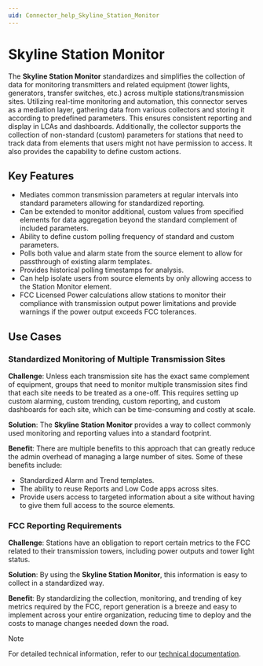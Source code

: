 ```yaml
---
uid: Connector_help_Skyline_Station_Monitor
---
```


# Skyline Station Monitor

The **Skyline Station Monitor** standardizes and simplifies the collection of data for monitoring transmitters and related equipment (tower lights, generators, transfer switches, etc.) across multiple stations/transmission sites. Utilizing real-time monitoring and automation, this connector serves as a mediation layer, gathering data from various collectors and storing it according to predefined parameters. This ensures consistent reporting and display in LCAs and dashboards. Additionally, the collector supports the collection of non-standard (custom) parameters for stations that need to track data from elements that users might not have permission to access. It also provides the capability to define custom actions.

## Key Features

- Mediates common transmission parameters at regular intervals into standard parameters allowing for standardized reporting.
- Can be extended to monitor additional, custom values from specified elements for data aggregation beyond the standard complement of included parameters.
- Ability to define custom polling frequency of standard and custom parameters.
- Polls both value and alarm state from the source element to allow for passthrough of existing alarm templates.
- Provides historical polling timestamps for analysis.
- Can help isolate users from source elements by only allowing access to the Station Monitor element.
- FCC Licensed Power calculations allow stations to monitor their compliance with transmission output power limitations and provide warnings if the power output exceeds FCC tolerances.

## Use Cases

### Standardized Monitoring of Multiple Transmission Sites

**Challenge**: Unless each transmission site has the exact same complement of equipment, groups that need to monitor multiple transmission sites find that each site needs to be treated as a one-off. This requires setting up custom alarming, custom trending, custom reporting, and custom dashboards for each site, which can be time-consuming and costly at scale.

**Solution**: The **Skyline Station Monitor** provides a way to collect commonly used monitoring and reporting values into a standard footprint.

**Benefit**: There are multiple benefits to this approach that can greatly reduce the admin overhead of managing a large number of sites. Some of these benefits include:

- Standardized Alarm and Trend templates.
- The ability to reuse Reports and Low Code apps across sites.
- Provide users access to targeted information about a site without having to give them full access to the source elements.

### FCC Reporting Requirements

**Challenge**: Stations have an obligation to report certain metrics to the FCC related to their transmission towers, including power outputs and tower light status.

**Solution**: By using the **Skyline Station Monitor**, this information is easy to collect in a standardized way.

**Benefit**: By standardizing the collection, monitoring, and trending of key metrics required by the FCC, report generation is a breeze and easy to implement across your entire organization, reducing time to deploy and the costs to manage changes needed down the road.

> [!NOTE]
> For detailed technical information, refer to our [technical documentation](xref:Connector_help_Skyline_Station_Monitor_Technical).

